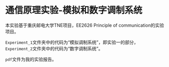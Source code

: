 # 通信原理实验-模拟和数字调制系统

本实验基于重庆邮电大学TNE项目，EE2626 Principle of communication的实验项目。

`Experiment_1`文件夹中的代码为“模拟调制系统”，即实验一的部分，`Experiment_2`文件夹中的代码为“数字调制系统”。

`pdf`文件为我的实验报告。

